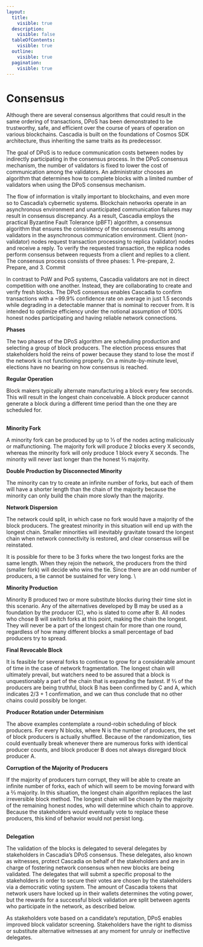 ```yaml
---
layout:
  title:
    visible: true
  description:
    visible: false
  tableOfContents:
    visible: true
  outline:
    visible: true
  pagination:
    visible: true
---
```


# Consensus

Although there are several consensus algorithms that could result in the same ordering of transactions, DPoS has been demonstrated to be trustworthy, safe, and efficient over the course of years of operation on various blockchains.  Cascadia is built on the foundations of Cosmos SDK architecture, thus inheriting the same traits as its predecessor.

The goal of DPoS is to reduce communication costs between nodes by indirectly participating in the consensus process.  In the DPoS consensus mechanism, the number of validators is fixed to lower the cost of communication among the validators.  An administrator chooses an algorithm that determines how to complete blocks with a limited number of validators when using the DPoS consensus mechanism.&#x20;

The flow of information is vitally important to blockchains, and even more so to Cascadia’s cybernetic systems.  Blockchain networks operate in an asynchronous environment and unanticipated communication failures may result in consensus discrepancy.  As a result, Cascadia employs the practical  Byzantine Fault Tolerance (pBFT) algorithm, a consensus algorithm that ensures the consistency of the consensus results among validators in the asynchronous communication environment.  Client (non-validator) nodes request transaction processing to replica (validator) nodes and receive a reply.  To verify the requested transaction, the replica nodes perform consensus between requests from a client and replies to a client.  The consensus process consists of three phases: 1. Pre-prepare, 2. Prepare, and 3. Commit

In contrast to PoW and PoS systems, Cascadia validators are not in direct competition with one another.  Instead, they are collaborating to create and verify fresh blocks.  The DPoS consensus enables Cascadia to confirm transactions with a \~99.9% confidence rate on average in just 1.5 seconds while degrading in a detectable manner that is nominal to recover from.  It is intended to optimize efficiency under the notional assumption of 100% honest nodes participating and having reliable network connections.



**Phases**

The two phases of the DPoS algorithm are scheduling production and selecting a group of block producers.  The election process ensures that stakeholders hold the reins of power because they stand to lose the most if the network is not functioning properly.  On a minute-by-minute level, elections have no bearing on how consensus is reached.



**Regular Operation**

Block makers typically alternate manufacturing a block every few seconds.  This will result in the longest chain conceivable.  A block producer cannot generate a block during a different time period than the one they are scheduled for.

\
**Minority Fork**

A minority fork can be produced by up to 1⁄3 of the nodes acting maliciously or malfunctioning.  The majority fork will produce 2 blocks every X seconds, whereas the minority fork will only produce 1 block every X seconds.  The minority will never last longer than the honest 2⁄3 majority.



**Double Production by Disconnected Minority**

The minority can try to create an infinite number of forks, but each of them will have a shorter length than the chain of the majority because the minority can only build the chain more slowly than the majority.



**Network Dispersion**

The network could split, in which case no fork would have a majority of the block producers.  The greatest minority in this situation will end up with the longest chain.  Smaller minorities will inevitably gravitate toward the longest chain when network connectivity is restored, and clear consensus will be reinstated.

It is possible for there to be 3 forks where the two longest forks are the same length.  When they rejoin the network, the producers from the third (smaller fork) will decide who wins the tie.  Since there are an odd number of producers, a tie cannot be sustained for very long. \


**Minority Production**

Minority B produced two or more substitute blocks during their time slot in this scenario.  Any of the alternatives developed by B may be used as a foundation by the producer (C), who is slated to come after B.  All nodes who chose B will switch forks at this point, making the chain the longest.  They will never be a part of the longest chain for more than one round, regardless of how many different blocks a small percentage of bad producers try to spread.



**Final Revocable Block**

It is feasible for several forks to continue to grow for a considerable amount of time in the case of network fragmentation.  The longest chain will ultimately prevail, but watchers need to be assured that a block is unquestionably a part of the chain that is expanding the fastest.  If 2⁄3 of the producers are being truthful, block B has been confirmed by C and A, which indicates 2/3 + 1 confirmation, and we can thus conclude that no other chains could possibly be longer.



**Producer Rotation under Determinism**

The above examples contemplate a round-robin scheduling of block producers.  For every N blocks, where N is the number of producers, the set of block producers is actually shuffled.  Because of the randomization, ties could eventually break whenever there are numerous forks with identical producer counts, and block producer B does not always disregard block producer A.



**Corruption of the Majority of Producers**

If the majority of producers turn corrupt, they will be able to create an infinite number of forks, each of which will seem to be moving forward with a 2⁄3  majority.  In this situation, the longest chain algorithm replaces the last irreversible block method.  The longest chain will be chosen by the majority of the remaining honest nodes, who will determine which chain to approve.  Because the stakeholders would eventually vote to replace these producers, this kind of behavior would not persist long.

\
**Delegation**

The validation of the blocks is delegated to several delegates by stakeholders in Cascadia’s DPoS consensus.  These delegates, also known as witnesses, protect Cascadia on behalf of the stakeholders and are in charge of fostering network consensus when new blocks are being validated.  The delegates that will submit a specific proposal to the stakeholders in order to secure their votes are chosen by the stakeholders via a democratic voting system.  The amount of Cascadia tokens that network users have locked up in their wallets determines the voting power, but the rewards for a successful block validation are split between agents who participate in the network, as described below.

As stakeholders vote based on a candidate’s reputation, DPoS enables improved block validator screening.  Stakeholders have the right to dismiss or substitute alternative witnesses at any moment for unruly or ineffective delegates.
